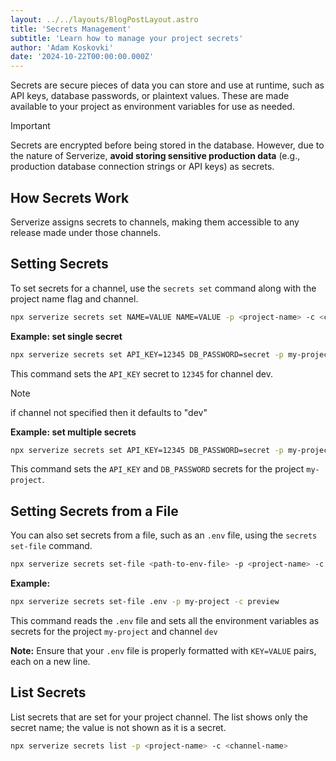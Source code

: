 ```yaml
---
layout: ../../layouts/BlogPostLayout.astro
title: 'Secrets Management'
subtitle: 'Learn how to manage your project secrets'
author: 'Adam Koskovki'
date: '2024-10-22T00:00:00.000Z'
---
```


Secrets are secure pieces of data you can store and use at runtime, such as API keys, database passwords, or plaintext values. These are made available to your project as environment variables for use as needed.

> [!IMPORTANT]
> Secrets are encrypted before being stored in the database. However, due to the nature of Serverize, **avoid storing sensitive production data** (e.g., production database connection strings or API keys) as secrets.

## How Secrets Work

Serverize assigns secrets to channels, making them accessible to any release made under those channels.

## Setting Secrets

To set secrets for a channel, use the `secrets set` command along with the project name flag and channel.

```sh
npx serverize secrets set NAME=VALUE NAME=VALUE -p <project-name> -c <channel-name>
```

**Example: set single secret**

```sh
npx serverize secrets set API_KEY=12345 DB_PASSWORD=secret -p my-project -c dev
```

This command sets the `API_KEY` secret to `12345` for channel dev.

> [!NOTE]
> if channel not specified then it defaults to "dev"

**Example: set multiple secrets**

```sh
npx serverize secrets set API_KEY=12345 DB_PASSWORD=secret -p my-project
```

This command sets the `API_KEY` and `DB_PASSWORD` secrets for the project `my-project`.

## Setting Secrets from a File

You can also set secrets from a file, such as an `.env` file, using the `secrets set-file` command.

```sh
npx serverize secrets set-file <path-to-env-file> -p <project-name> -c preview
```

**Example:**

```sh
npx serverize secrets set-file .env -p my-project -c preview
```

This command reads the `.env` file and sets all the environment variables as secrets for the project `my-project` and channel `dev`

**Note:** Ensure that your `.env` file is properly formatted with `KEY=VALUE` pairs, each on a new line.

## List Secrets

List secrets that are set for your project channel. The list shows only the secret name; the value is not shown as it is a secret.

```sh
npx serverize secrets list -p <project-name> -c <channel-name>
```
